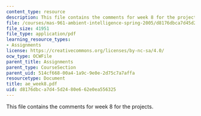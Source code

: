 ```yaml
---
content_type: resource
description: This file contains the comments for week 8 for the projects.
file: /courses/mas-961-ambient-intelligence-spring-2005/d8176dbca7d45d2480e662e0ea556325_ae_week8.pdf
file_size: 41951
file_type: application/pdf
learning_resource_types:
- Assignments
license: https://creativecommons.org/licenses/by-nc-sa/4.0/
ocw_type: OCWFile
parent_title: Assignments
parent_type: CourseSection
parent_uid: 514cf668-00a4-1a9c-9e0e-2d75c7a7affa
resourcetype: Document
title: ae_week8.pdf
uid: d8176dbc-a7d4-5d24-80e6-62e0ea556325
---
```

This file contains the comments for week 8 for the projects.